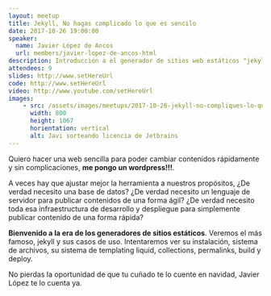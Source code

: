 ```yaml
---
layout: meetup
title: Jekyll, No hagas complicado lo que es sencilo
date: 2017-10-26 19:00:00
speaker:
  name: Javier López de Ancos
  url: members/javier-lopez-de-ancos-html
description: Introducción a el generador de sitios web estáticos "jekyll".
attendees: 9
slides: http://www.setHereUrl
code: http://www.setHereUrl
video: http://www.youtube.com/setHereUrl
images:
    - src: /assets/images/meetups/2017-10-26-jekyll-no-compliques-lo-que-es-sencillo/javi.jpg
      width: 800
      height: 1067
      horientation: vertical
      alt: Javi sorteando licencia de Jetbrains
---
```


Quiero hacer una web sencilla para poder cambiar contenidos rápidamente y sin complicaciones, **me pongo un wordpress!!!**.

A veces hay que ajustar mejor la herramienta a nuestros propósitos, ¿De verdad necesito una base de datos? ¿De verdad necesito un lenguaje de servidor para publicar contenidos de una forma ágil? ¿De verdad necesito toda esa infraestructura de desarrollo y despliegue para simplemente publicar contenido de una forma rápida?

**Bienvenido a la era de los generadores de sitios estáticos**. Veremos el más famoso, jekyll y sus casos de uso. Intentaremos ver su instalación, sistema de archivos, su sistema de templating liquid, collections, permalinks, build y deploy.

No pierdas la oportunidad de que tu cuñado te lo cuente en navidad, Javier López te lo cuenta ya.